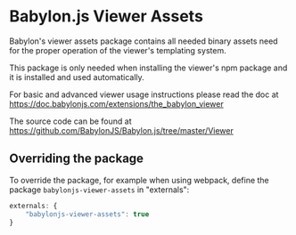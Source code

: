 # Babylon.js Viewer Assets

Babylon's viewer assets package contains all needed binary assets need for the proper operation of the viewer's templating system.

This package is only needed when installing the viewer's npm package and it is installed and used automatically.

For basic and advanced viewer usage instructions please read the doc at https://doc.babylonjs.com/extensions/the_babylon_viewer

The source code can be found at https://github.com/BabylonJS/Babylon.js/tree/master/Viewer

## Overriding the package

To override the package, for example when using webpack, define the package `babylonjs-viewer-assets` in "externals":

```javascript
externals: {
    "babylonjs-viewer-assets": true
}
```
